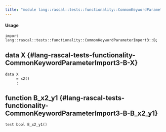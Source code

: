 ```yaml
---
title: "module lang::rascal::tests::functionality::CommonKeywordParameterImport3::B"
---
```


#### Usage

`import lang::rascal::tests::functionality::CommonKeywordParameterImport3::B;`


## data X {#lang-rascal-tests-functionality-CommonKeywordParameterImport3-B-X}

```rascal
data X  
     = x2()
     ;
```

## function B_x2_y1 {#lang-rascal-tests-functionality-CommonKeywordParameterImport3-B-B_x2_y1}

```rascal
test bool B_x2_y1()

```

